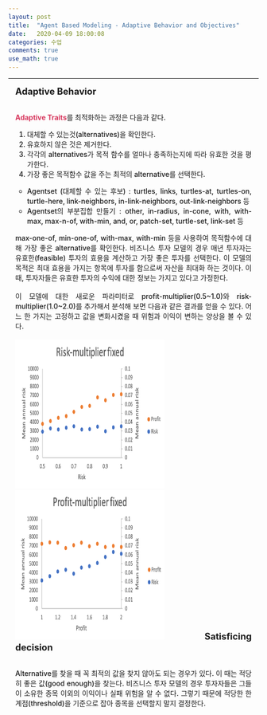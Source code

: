 ```yaml
---
layout: post
title:  "Agent Based Modeling - Adaptive Behavior and Objectives"
date:   2020-04-09 18:00:08
categories: 수업
comments: true 
use_math: true
---
```

-----

<div style = "font-weight:500; font-size:1.0em; margin-left: 1em; margin-right: 1em;text-align:justify; ">

<span style = "font-weight:700; font-size:1.3em;  margin-right: 1em;">
Adaptive Behavior 
</span>
<br><br>

<b style = "color:#d7385e;font-size:1.2">Adaptive Traits</b>를 최적화하는 과정은 다음과 같다. 
<ol>
<li>대체할 수 있는것(alternatives)을 확인한다.</li>
<li>유효하지 않은 것은 제거한다.</li>
<li>각각의 alternatives가 목적 함수를 얼마나 충족하는지에 따라 유효한 것을 평가한다.</li>
<li>가장 좋은 목적함수 값을 주는 최적의 alternative를 선택한다.</li>
</ol>
<ul>
<li type="circle">Agentset (대체할 수 있는 후보) : turtles, links, turtles-at, turtles-on, turtle-here, link-neighbors, in-link-neighbors, out-link-neighbors 등 </li>
<li type="circle">Agentset의 부분집합 만들기 : other, in-radius, in-cone, with, with-max, max-n-of, with-min, and, or, patch-set, turtle-set, link-set 등</li>
</ul>
max-one-of, min-one-of, with-max, with-min 등을 사용하여 목적함수에 대해 가장 좋은 alternative를 확인한다. 비즈니스 투자 모델의 경우 매년 투자자는 유효한(feasible) 투자의 효용을 계산하고 가장 좋은 투자를 선택한다. 이 모델의 목적은 최대 효용을 가지는 항목에 투자를 함으로써 자산을 최대화 하는 것이다. 이 때, 투자자들은 유효한 투자의 수익에 대한 정보는 가지고 있다고 가정한다.
<br><br>
 이 모델에 대한 새로운 파라미터로 profit-multiplier(0.5~1.0)와 risk-multiplier(1.0~2.0)를 추가해서 분석해 보면 다음과 같은 결과를 얻을 수 있다. 어느 한 가지는 고정하고 값을 변화시켰을 때 위험과 이익이 변하는 양상을 볼 수 있다. 
<br><br>
<div style="display: inline-block; margin-left: 0em; margin-right: 1.5em; ">
<img src="/images/post_img/NL19.png" width="300" height="300"  >
</div>
<div style="display: inline-block; margin-right: 0em; ">
<img src="/images/post_img/NL20.png" width="300" height="300" >
</div>

<span style = "font-weight:700; font-size:1.3em;  margin-right: 1em;">
Satisficing decision
</span>
<br><br>

Alternative를 찾을 때 꼭 최적의 값을 찾지 않아도 되는 경우가 있다. 이 때는 적당히 좋은 값(good enough)을 찾는다. 비즈니스 투자 모델의 경우 투자자들은 그들이 소유한 종목 이외의 이익이나 실패 위험을 알 수 없다. 그렇기 때문에 적당한 한계점(threshold)을 기준으로 잡아 종목을 선택할지 말지 결정한다. 
<br><br>

